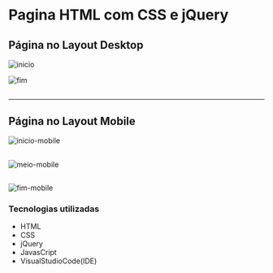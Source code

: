 # Pagina HTML com CSS e jQuery

## Página no Layout Desktop
![inicio](https://github.com/user-attachments/assets/959aa6fb-d86a-40a6-a26f-0e02b4ca02ec)

![fim](https://github.com/user-attachments/assets/28a967c8-76da-4220-874a-286f85891062)

##
***
##

## Página no Layout Mobile

![inicio-mobile](https://github.com/user-attachments/assets/fa6ee87f-c770-44d3-9941-8ef2116c4e9c)
##
![meio-mobile](https://github.com/user-attachments/assets/dbc98ad7-8261-4777-b9c5-4041fe3f3265)
##
![fim-mobile](https://github.com/user-attachments/assets/7d6c5df5-7c0c-4ab9-bd99-a371830588c7)

### Tecnologias utilizadas
  - HTML
  - CSS
  - jQuery
  - JavasCript
  - VisualStudioCode(IDE)
